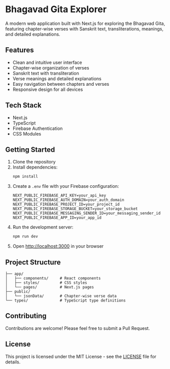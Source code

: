 # Bhagavad Gita Explorer

A modern web application built with Next.js for exploring the Bhagavad Gita, featuring chapter-wise verses with Sanskrit text, transliterations, meanings, and detailed explanations.

## Features

- Clean and intuitive user interface
- Chapter-wise organization of verses
- Sanskrit text with transliteration
- Verse meanings and detailed explanations
- Easy navigation between chapters and verses
- Responsive design for all devices

## Tech Stack

- Next.js
- TypeScript
- Firebase Authentication
- CSS Modules

## Getting Started

1. Clone the repository
2. Install dependencies:
   ```bash
   npm install
   ```
3. Create a `.env` file with your Firebase configuration:
   ```env
   NEXT_PUBLIC_FIREBASE_API_KEY=your_api_key
   NEXT_PUBLIC_FIREBASE_AUTH_DOMAIN=your_auth_domain
   NEXT_PUBLIC_FIREBASE_PROJECT_ID=your_project_id
   NEXT_PUBLIC_FIREBASE_STORAGE_BUCKET=your_storage_bucket
   NEXT_PUBLIC_FIREBASE_MESSAGING_SENDER_ID=your_messaging_sender_id
   NEXT_PUBLIC_FIREBASE_APP_ID=your_app_id
   ```
4. Run the development server:
   ```bash
   npm run dev
   ```
5. Open [http://localhost:3000](http://localhost:3000) in your browser

## Project Structure

```
├── app/
│   ├── components/     # React components
│   ├── styles/         # CSS styles
│   └── pages/          # Next.js pages
├── public/
│   └── jsonData/       # Chapter-wise verse data
└── types/              # TypeScript type definitions
```

## Contributing

Contributions are welcome! Please feel free to submit a Pull Request.

## License

This project is licensed under the MIT License - see the [LICENSE](LICENSE) file for details.
